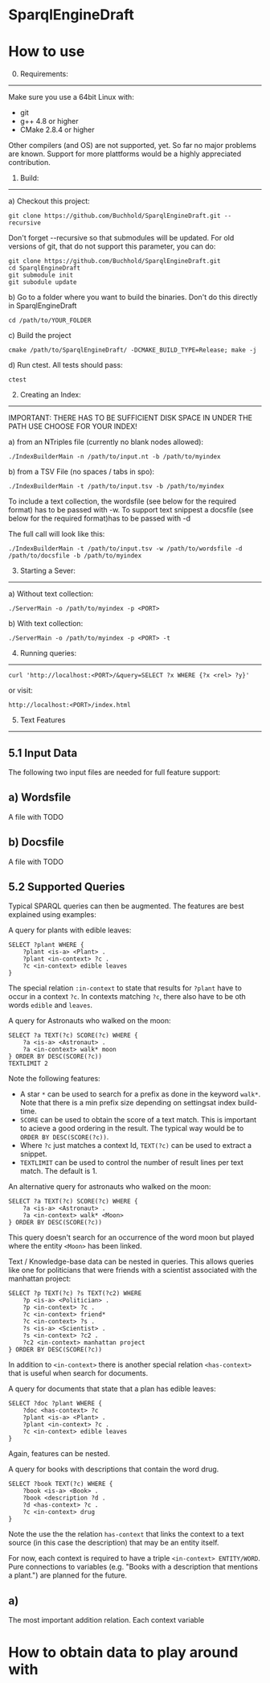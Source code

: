 SparqlEngineDraft
=================

How to use
==========

0. Requirements:
----------------

Make sure you use a 64bit Linux with:

* git
* g++ 4.8 or higher
* CMake 2.8.4 or higher

Other compilers (and OS) are not supported, yet. 
So far no major problems are known. 
Support for more plattforms would be a highly appreciated contribution.

1. Build:
---------

a) Checkout this project:

    git clone https://github.com/Buchhold/SparqlEngineDraft.git --recursive

Don't forget --recursive so that submodules will be updated. 
For old versions of git, that do not support this parameter, you can do:

    git clone https://github.com/Buchhold/SparqlEngineDraft.git
    cd SparqlEngineDraft
    git submodule init
    git subodule update
    

b) Go to a folder where you want to build the binaries.
Don't do this directly in SparqlEngineDraft

    cd /path/to/YOUR_FOLDER

c) Build the project

    cmake /path/to/SparqlEngineDraft/ -DCMAKE_BUILD_TYPE=Release; make -j

d) Run ctest. All tests should pass:

    ctest


2. Creating an Index:
---------------------

IMPORTANT:
THERE HAS TO BE SUFFICIENT DISK SPACE IN UNDER THE PATH USE CHOOSE FOR YOUR INDEX!

a) from an NTriples file (currently no blank nodes allowed):

    ./IndexBuilderMain -n /path/to/input.nt -b /path/to/myindex

b) from a TSV File (no spaces / tabs in spo):

    ./IndexBuilderMain -t /path/to/input.tsv -b /path/to/myindex

To include a text collection, the wordsfile (see below for the required format) has to be passed with -w.
To support text snippest a docsfile (see below for the required format)has to be passed with -d

The full call will look like this:

    ./IndexBuilderMain -t /path/to/input.tsv -w /path/to/wordsfile -d /path/to/docsfile -b /path/to/myindex

3. Starting a Sever:
--------------------

a) Without text collection:

    ./ServerMain -o /path/to/myindex -p <PORT>

b) With text collection:

    ./ServerMain -o /path/to/myindex -p <PORT> -t


4. Running queries:
-------------------

    curl 'http://localhost:<PORT>/&query=SELECT ?x WHERE {?x <rel> ?y}'

or visit:

    http://localhost:<PORT>/index.html
    
5. Text Features
----------------

5.1 Input Data
--------------
The following two input files are needed for full feature support:

a) Wordsfile
------------
A file with TODO

b) Docsfile
-----------
A file with TODO


5.2 Supported Queries
---------------------

Typical SPARQL queries can then be augmented. The features are best explained using examples:

A query for plants with edible leaves:

    SELECT ?plant WHERE { 
        ?plant <is-a> <Plant> . 
        ?plant <in-context> ?c . 
        ?c <in-context> edible leaves
    } 
    
The special relation `:in-context` to state that results for `?plant` have to occur in a context `?c`.
In contexts matching `?c`, there also have to be oth words `edible` and `leaves`.

A query for Astronauts who walked on the moon:

    SELECT ?a TEXT(?c) SCORE(?c) WHERE {
        ?a <is-a> <Astronaut> . 
        ?a <in-context> walk* moon
    } ORDER BY DESC(SCORE(?c))
    TEXTLIMIT 2
    
Note the following features:

* A star `*` can be used to search for a prefix as done in the keyword `walk*`. Note that there is a min prefix size depending on settingsat index build-time.
* `SCORE` can be used to obtain the score of a text match. This is important to acieve a good ordering in the result. The typical way would be to `ORDER BY DESC(SCORE(?c))`.
* Where `?c` just matches a context Id, `TEXT(?c)` can be used to extract a snippet.
* `TEXTLIMIT` can be used to control the number of result lines per text match. The default is 1.

An alternative query for astronauts who walked on the moon:

    SELECT ?a TEXT(?c) SCORE(?c) WHERE {
        ?a <is-a> <Astronaut> . 
        ?a <in-context> walk* <Moon> 
    } ORDER BY DESC(SCORE(?c))

This query doesn't search for an occurrence of the word moon but played where the entity `<Moon>` has been linked.


Text / Knowledge-base data can be nested in queries. This allows queries like one for politicians that were friends with a scientist associated with the manhattan project:

    SELECT ?p TEXT(?c) ?s TEXT(?c2) WHERE
        ?p <is-a> <Politician> .
        ?p <in-context> ?c .
        ?c <in-context> friend*
        ?c <in-context> ?s .
        ?s <is-a> <Scientist> .
        ?s <in-context> ?c2 .
        ?c2 <in-context> manhattan project 
    } ORDER BY DESC(SCORE(?c))

In addition to `<in-context>` there is another special relation `<has-context>` that is useful when search for documents.

A query for documents that state that a plan has edible leaves:

    SELECT ?doc ?plant WHERE { 
        ?doc <has-context> ?c
        ?plant <is-a> <Plant> . 
        ?plant <in-context> ?c . 
        ?c <in-context> edible leaves
    }    

Again, features can be nested.

A query for books with descriptions that contain the word drug.

    SELECT ?book TEXT(?c) WHERE {
        ?book <is-a> <Book> .
        ?book <description ?d .
        ?d <has-context> ?c .
        ?c <in-context> drug
    }
    
Note the use the the relation `has-context` that links the context to a text source (in this case the description) that may be an entity itself.


For now, each context is required to have a triple `<in-context> ENTITY/WORD`. 
Pure connections to variables (e.g. "Books with a description that mentions a plant.") are planned for the future.


a) <in-context>
---------------
The most important addition relation. Each context variable 


How to obtain data to play around with
======================================

